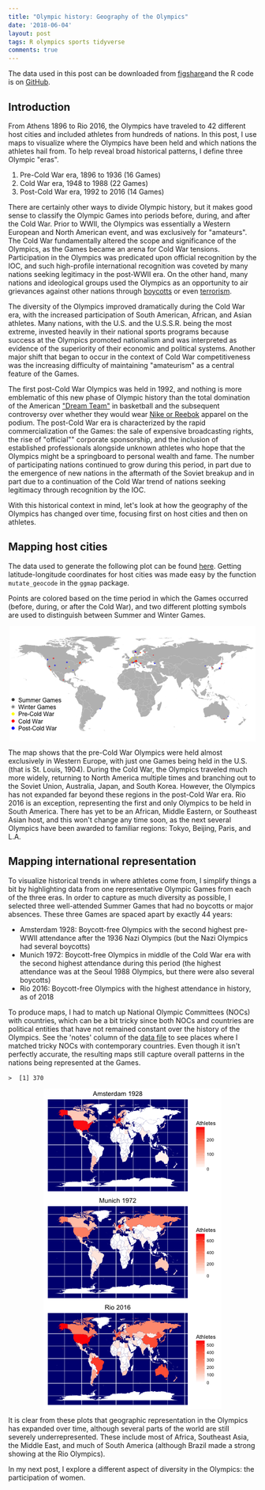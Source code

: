 ```yaml
---
title: "Olympic history: Geography of the Olympics"
date: '2018-06-04'
layout: post
tags: R olympics sports tidyverse
comments: true
---
```


The data used in this post can be downloaded from [figshare](https://figshare.com/articles/Olympic_history_longitudinal_data_scraped_from_www_sports-reference_com/6121274)and the R code is on [GitHub](https://github.com/rgriff23/Olympic_history/blob/master/R/analyses/geography.R). 



## Introduction

From Athens 1896 to Rio 2016, the Olympics have traveled to 42 different host cities and included athletes from hundreds of nations. In this post, I use maps to visualize where the Olympics have been held and which nations the athletes hail from. To help reveal broad historical patterns, I define three Olympic "eras".

1. Pre-Cold War era, 1896 to 1936 (16 Games)
2. Cold War era, 1948 to 1988 (22 Games)
3. Post-Cold War era, 1992 to 2016 (14 Games)

There are certainly other ways to divide Olympic history, but it makes good sense to classify the Olympic Games into periods before, during, and after the Cold War. Prior to WWII, the Olympics was essentially a Western European and North American event, and was exclusively for "amateurs". The Cold War fundamentally altered the scope and significance of the Olympics, as the Games became an arena for Cold War tensions. Participation in the Olympics was predicated upon official recognition by the IOC, and such high-profile international recognition was coveted by many nations seeking legitimacy in the post-WWII era. On the other hand, many nations and ideological groups used the Olympics as an opportunity to air grievances against other nations through [boycotts](https://en.wikipedia.org/wiki/List_of_Olympic_Games_boycotts) or even [terrorism](https://en.wikipedia.org/wiki/Munich_massacre).

The diversity of the Olympics improved dramatically during the Cold War era, with the increased participation of South American, African, and Asian athletes. Many nations, with the U.S. and the U.S.S.R. being the most extreme, invested heavily in their national sports programs because success at the Olympics promoted nationalism and was interpreted as evidence of the superiority of their economic and political systems.  Another major shift that began to occur in the context of Cold War competitiveness was the increasing difficulty of maintaining "amateurism" as a central feature of the Games. 

The first post-Cold War Olympics was held in 1992, and nothing is more emblematic of this new phase of Olympic history than the total domination of the American ["Dream Team"](https://en.wikipedia.org/wiki/1992_United_States_men%27s_Olympic_basketball_team) in basketball and the subsequent controversy over whether they would wear [Nike or Reebok](http://articles.latimes.com/1992-08-08/business/fi-4596_1_global-recognition) apparel on the podium. The post-Cold War era is characterized by the rapid commercialization of the Games: the sale of expensive broadcasting rights, the rise of "official"" corporate sponsorship, and the inclusion of established professionals alongside unknown athletes who hope that the Olympics might be a springboard to personal wealth and fame. The number of participating nations continued to grow during this period, in part due to the emergence of new nations in the aftermath of the Soviet breakup and in part due to a continuation of the Cold War trend of nations seeking legitimacy through recognition by the IOC. 

With this historical context in mind, let's look at how the geography of the Olympics has changed over time, focusing first on host cities and then on athletes.

## Mapping host cities

The data used to generate the following plot can be found [here](https://github.com/rgriff23/Olympic_history/blob/master/data/host_city_locations.csv). Getting latitude-longitude coordinates for host cities was made easy by the function `mutate_geocode` in the `ggmap` package. 

Points are colored based on the time period in which the Games occurred (before, during, or after the Cold War), and two different plotting symbols are used to distinguish between Summer and Winter Games.

<img src="/assets/Rfigs/post_2018-06_geography_host_cities-1.png" title="plot of chunk post_2018-06_geography_host_cities" alt="plot of chunk post_2018-06_geography_host_cities" style="display: block; margin: auto;" />

The map shows that the pre-Cold War Olympics were held almost exclusively in Western Europe, with just one Games being held in the U.S. (that is St. Louis, 1904). During the Cold War, the Olympics traveled much more widely, returning to North America multiple times and branching out to the Soviet Union, Australia, Japan, and South Korea. However, the Olympics has not expanded far beyond these regions in the post-Cold War era. Rio 2016 is an exception, representing the first and only Olympics to be held in South America. There has yet to be an African, Middle Eastern, or Southeast Asian host, and this won't change any time soon, as the next several Olympics have been awarded to familiar regions: Tokyo, Beijing, Paris, and L.A.

## Mapping international representation

To visualize historical trends in where athletes come from, I simplify things a bit by highlighting data from one representative Olympic Games from each of the three eras. In order to capture as much diversity as possible, I selected three well-attended Summer Games that had no boycotts or major absences. These three Games are spaced apart by exactly 44 years:

- Amsterdam 1928: Boycott-free Olympics with the second highest pre-WWII attendance after the 1936 Nazi Olympics (but the Nazi Olympics had several boycotts)
- Munich 1972: Boycott-free Olympics in middle of the Cold War era with the second highest attendance during this period (the highest attendance was at the Seoul 1988 Olympics, but there were also several boycotts)
- Rio 2016: Boycott-free Olympics with the highest attendance in history, as of 2018

To produce maps, I had to match up National Olympic Committees (NOCs) with countries, which can be a bit tricky since both NOCs and countries are political entities that have not remained constant over the history of the Olympics. See the 'notes' column of the [data file](https://github.com/rgriff23/Olympic_history/blob/master/data/noc_regions.csv) to see places where I matched tricky NOCs with contemporary countries. Even though it isn't perfectly accurate, the resulting maps still capture overall patterns in the nations being represented at the Games. 


```
>  [1] 370
```

<img src="/assets/Rfigs/post_2018-06_geography_amsterdam_1928-1.png" title="plot of chunk post_2018-06_geography_amsterdam_1928" alt="plot of chunk post_2018-06_geography_amsterdam_1928" style="display: block; margin: auto;" />
<img src="/assets/Rfigs/post_2018-06_geography_munich_1972-1.png" title="plot of chunk post_2018-06_geography_munich_1972" alt="plot of chunk post_2018-06_geography_munich_1972" style="display: block; margin: auto;" />
<img src="/assets/Rfigs/post_2018-06_geography_rio_2016-1.png" title="plot of chunk post_2018-06_geography_rio_2016" alt="plot of chunk post_2018-06_geography_rio_2016" style="display: block; margin: auto;" />

It is clear from these plots that geographic representation in the Olympics has expanded over time, although several parts of the world are still severely underrepresented. These include most of Africa, Southeast Asia, the Middle East, and much of South America (although Brazil made a strong showing at the Rio Olympics). 

In my next post, I explore a different aspect of diversity in the Olympics: the participation of women. 


